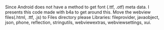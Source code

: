 Since Android does not have a method to get font (.ttf, .otf) meta data. I presents this code made with b4a to get around this.
Move the webview files(.html, .ttf, .js) to Files directory please
Libraries:
fileprovider, 
javaobject, 
json, 
phone, 
reflection, 
stringutils, 
webviewextras, 
webviewsettings, 
xui.


